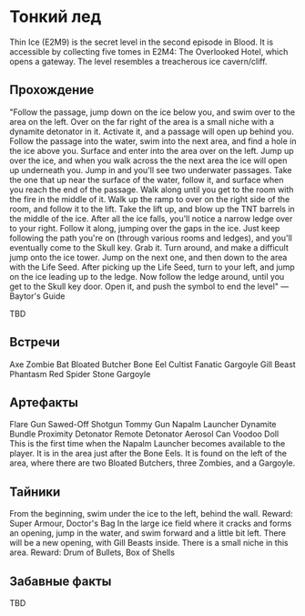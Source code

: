 # Тонкий лед

Thin Ice (E2M9) is the secret level in the second episode in Blood. It is accessible by collecting five tomes in E2M4: The Overlooked Hotel, which opens a gateway. The level resembles a treacherous ice cavern/cliff.

## Прохождение

"Follow the passage, jump down on the ice below you, and swim over to the area on the left. Over on the far right of the area is a small niche with a dynamite detonator in it. Activate it, and a passage will open up behind you. Follow the passage into the water, swim into the next area, and find a hole in the ice above you. Surface and enter into the area over on the left. Jump up over the ice, and when you walk across the the next area the ice will open up underneath you. Jump in and you'll see two underwater passages. Take the one that up near the surface of the water, follow it, and surface when you reach the end of the passage. Walk along until you get to the room with the fire in the middle of it. Walk up the ramp to over on the right side of the room, and follow it to the lift. Take the lift up, and blow up the TNT barrels in the middle of the ice. After all the ice falls, you'll notice a narrow ledge over to your right. Follow it along, jumping over the gaps in the ice. Just keep following the path you're on (through various rooms and ledges), and you'll eventually come to the Skull key. Grab it. Turn around, and make a difficult jump onto the ice tower. Jump on the next one, and then down to the area with the Life Seed. After picking up the Life Seed, turn to your left, and jump on the ice leading up to the ledge. Now follow the ledge around, until you get to the Skull key door. Open it, and push the symbol to end the level" — Baytor's Guide

TBD

## Встречи

Axe Zombie
Bat
Bloated Butcher
Bone Eel
Cultist
Fanatic
Gargoyle
Gill Beast
Phantasm
Red Spider
Stone Gargoyle

## Артефакты

Flare Gun
Sawed-Off Shotgun
Tommy Gun
Napalm Launcher
Dynamite Bundle
Proximity Detonator
Remote Detonator
Aerosol Can
Voodoo Doll
This is the first time when the Napalm Launcher becomes available to the player. It is in the area just after the Bone Eels. It is found on the left of the area, where there are two Bloated Butchers, three Zombies, and a Gargoyle.

## Тайники

From the beginning, swim under the ice to the left, behind the wall. Reward: Super Armour, Doctor's Bag
In the large ice field where it cracks and forms an opening, jump in the water, and swim forward and a little bit left. There will be a new opening, with Gill Beasts inside. There is a small niche in this area. Reward: Drum of Bullets, Box of Shells

## Забавные факты

TBD

